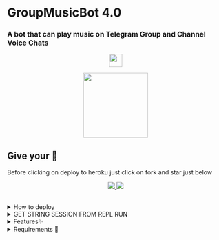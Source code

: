 <h1 align="centre">GroupMusicBot 4.0</h1>

### A bot that can play music on Telegram Group and Channel Voice Chats

<p align="center">
  <a href="https://telegram.dog/MT_MusicPlayer_BoT">
     <img height="30px" src="https://img.shields.io/badge/Group%20Music%20Bot Demo-red?style=for-the-badge&logo=github">
  </a>
</p>

<p align="center">
  <a href="https://telegra.ph/file/81ebd8768d935ae8689bb.jpg">
     <img height="150px" src="https://telegra.ph/file/81ebd8768d935ae8689bb.jpg">
  </a>
</p>

## Give your 💙

Before clicking on deploy to heroku just click on fork and star just below

<p align="center">
  <a href="https://github.com/MRK-YT/MT-GroupMusic-Bot/fork">
    <img src="https://img.shields.io/github/forks/MRK-YT/MT-GroupMusic-Bot?label=Fork&style=social">
    
  </a>
  <a href="https://github.com/MRK-YT/MT-GroupMusic-Bot">
    <img src="https://img.shields.io/github/stars/MoTechYT/MT-GroupMusic-Bot?style=social">
  </a>
</p>

##  
<details><summary>How to deploy</summary>
<p>
<br>
Click the below button to watch the video tutorial on deploying

<a href="https://youtu.be/koAzUgNQaDU"><img src="https://img.shields.io/badge/How%20To%20Deploy-blue.svg?logo=Youtube"></a>
<a href="https://youtu.be/koAzUgNQaDU"><img src="https://img.shields.io/youtube/views/koAzUgNQaDU?style=social">


#### Deploy To Heroku 
<p align="center"><a href="https://heroku.com/deploy?template=https://github.com/MRK-YT/MT-GroupMusic-Bot"> <img src="https://img.shields.io/badge/Deploy%20To%20Heroku-blueviolet?style=for-the-badge&logo=heroku" width="210" height="34.45"/></a></p>
</pre>
</p>
</details>


<details><summary>GET STRING SESSION FROM REPL RUN</summary>
<p>
<br>

 [![Run on Repl.it](https://camo.githubusercontent.com/05149b448485553c6f14f6430a45c12dcc79ed3c/68747470733a2f2f7265706c2e69742f62616467652f6769746875622f6a61727669733231303930342f4a6172766973)](https://replit.com/@ZauteKm/GenerateStringSession#main.py)
</pre>
</p>
</details>

<details><summary>Features✨</summary>
<p>
<pre>
- Thumbnail Support
- Playlist Support
- Current playback support
- Showing track names when skipping
- Zero downtime, Fully Stable
- DEEZER,YOUTUBE & SAAVN PLAYBACK SUPPORTED
- Settings panel
- Control with buttons
- Userbot auto join
- Channel Music Play
</pre>
</p>
</details>

<details><summary>Requirements 📝</summary>
<p>
<pre>
- FFmpeg
- NodeJS [nodesource.com](https://nodesource.com/)
- Python 3.7+
- [PyTgCalls](https://github.com/pytgcalls/pytgcalls)

 
<details><summary>Requirements 📝</summary>
<p>
<pre>
# Install Git First (apt-instll git)
$ git clone https://github.com/MRK-YT/MT-GroupMusic-Bot
$ cd MT-GroupMusic-Bot
# Upgrade sources
# Install All Requirements 
$ pip(3) install -r requirements.txt
# Rename example.env to local.env and fill
$ npm i -g npm
# Start Bot 
$ python(3) -m MusicBot
</pre>
</p>
</details>

<details><summary>Commands for Group 🛠</summary>
<p>
<pre>
#### For all in group

- `/play <song name>` - play song you requested
- `/play <reply to audio>` - play replied file
- `/dplay <song name>` - play song you requested via deezer
- `/splay <song name>` - play song you requested via jio saavn
- `/playlist` - Show now playing list
- `/current` - Show now playing
- `/song <song name>` - download songs you want quickly
- `/search <query>` - search videos on youtube with details
- `/deezer <song name>` - download songs you want quickly via deezer
- `/saavn <song name>` - download songs you want quickly via saavn
- `/video <song name>` - download videos you want quickly
</pre>
</p>
</details>

<details><summary>Admins only</summary>
<p>
<pre>
- `/player` - open music player settings panel
- `/pause` - pause song play
- `/resume` - resume song play
- `/skip` - play next song
- `/end` - stop music play
- `/userbotjoin` - invite assistant to your chat
- `/userbotleave` - remove assistant from your chat
- `/reload` - Refresh admin list
</pre>
</p>
</details>

<details><summary>Commands for Channel Music Play 🛠</summary>
<p>
<pre>
For linked group admins only:
- `/cplay <song name>` - play song you requested
- `/cplay <reply to audio>` - play replied file
- `/cdplay <song name>` - play song you requested via deezer
- `/csplay <song name>` - play song you requested via jio saavn
- `/cplaylist` - Show now playing list
- `/cccurrent` - Show now playing
- `/cplayer` - open music player settings panel
- `/cpause` - pause song play
- `/cresume` - resume song play
- `/cskip` - play next song
- `/cend` - stop music play
- `/userbotjoinchannel` - invite assistant to your chat
* channel is also can be used instead of c

If you donlt like to play in linked channel:
 1. Get your channel ID.
 2. Rename your group to: Channel Music: your_channel_id
 3. Simply send commands in your group.
</pre>
</p>
</details>

<details><summary>Commands for Sudo Users ⚔️</summary>
<p>
<pre>
- `/userbotleaveall` - remove assistant from all chats
- `/gcast <reply to message>` - globally brodcast replied message to all chats
- `/pmpermit [on/off]` - enable/disable pmpermit message
</pre>
</p>
</details>

<details><summary>Pmpermit</summary>
<p>
<pre>
- `.a` - approove someone to pm you
- `.da` - disapproove someone to pm you
+ Sudo Users can execute any command in any groups
</pre>
</p>
</details>

<details><summary>Credits</summary>
<p>
<pre>
#### Special Credits
- [Rojserbest](http://github.com/rojserbes): Callsmusic Developer


#### Editing....                                                          
<img src="https://telegra.ph/file/9e831d15da94deb56ef4c.jpg" width="200" height="200"><br>
<img src="https://badgen.net/badge/Name/Mrk YT/FF33FF?icon=awesome&labelColor=0080FF"></a>
<img src="https://badgen.net/badge/Skills/😞/purple?icon=terminal&labelColor=red"></a>
<a href="https://telegram.dog/MRK_yt"><img src="https://img.shields.io/badge/Telegram-Link-blue.svg?logo=telegram"></a>
<a href="https://github.com/MRK-YT"><img src="https://badgen.net/badge/Follow%20on%20/Github/80FF00?icon=github&labelColor=black"></a>
<a href="https://youtube.com/channel/UCmGBpXoM-OEm-FacOccVKgQ"><img src="https://img.shields.io/badge/YouTube-Channel-FF3333.svg?logo=youtube&logoColor=FF3333"></a>
<a href="https://Instagram.com/mrk_yt_"><img src="https://badgen.net/badge/Follow%20on%20/Instagram/80FF00?icon=Instagram&labelColor=black"></a>
                                                                                                        

[![Open Source? Yes!](https://badgen.net/badge/Oᴘᴇɴ%20Sᴏᴜʀᴄᴇ%20%3F/Yᴇs/yellow?icon=github)](https://github.com/MRK-YT/Pro-Auto-Filter-Bot-V2)
[![Ask Me Anything !](https://img.shields.io/badge/🤔%20Ask%20Me-Anything-1abc9c.svg)](https://telegram.dog/Mrk_Yt)
[![Report Bugs!](https://badgen.net/badge/🐞%20Report%20/Bugs/red)](https://telegram.dog/mrk_yt)
[![Join Channel !](https://badgen.net/badge/🔊%20Join%20/Channel/Black)](https://telegram.dog/mo_Tech_yt)

Join Our [Telegram Group](https://www.telegram.dog/Mo_Tech_Group) For Support/Assistance And Our [Channel](https://www.telegram.dog/Mo_Tech_YT) For Updates.   
   
Report Bugs, Give Feature Requests There..   
Do Fork And Star The Repository If You Liked It.
</a>
</p>
</details>




